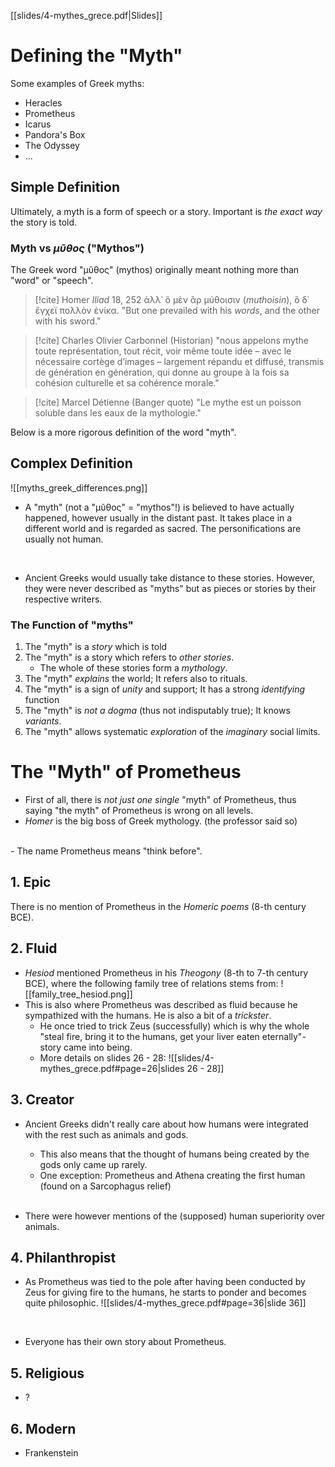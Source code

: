 [[slides/4-mythes_grece.pdf|Slides]]
# Defining the "Myth"
Some examples of Greek myths:
- Heracles
- Prometheus
- Icarus
- Pandora's Box
- The Odyssey
- ...

## Simple Definition
Ultimately, a myth is a form of speech or a story. Important is *the exact way* the story is told.

### Myth vs *μῦθος* ("Mythos")
The Greek word "μῦθος" (mythos) originally meant nothing more than "word" or "speech".

> [!cite] Homer *Iliad* 18, 252
> ἀλλ᾽ ὃ μὲν ἂρ μύθοισιν (*muthoisin*), ὃ δ᾽ ἔγχεϊ πολλὸν ἐνίκα.
> "But one prevailed with his *words*, and the other with his sword."

> [!cite] Charles Olivier Carbonnel (Historian)
> "nous appelons mythe toute représentation, tout récit, voir même toute idée – avec le nécessaire cortège d’images – largement répandu et diffusé, transmis de génération en génération, qui donne au groupe à la fois sa cohésion culturelle et sa cohérence morale."

> [!cite] Marcel Détienne (Banger quote)
> "Le mythe est un poisson soluble dans les eaux de la mythologie."

Below is a more rigorous definition of the word "myth".

## Complex Definition
![[myths_greek_differences.png]]
- A "myth" (not a "μῦθος" = "mythos"!) is believed to have actually happened, however usually in the distant past. It takes place in a different world and is regarded as sacred. The personifications are usually not human.
<br>

- Ancient Greeks would usually take distance to these stories. However, they were never described as "myths" but as pieces or stories by their respective writers.

### The Function of "myths"
1. The "myth" is a *story* which is told
2. The "myth" is a story which refers to *other stories*.
	- The whole of these stories form a *mythology*.
3. The "myth" *explains* the world; It refers also to rituals.
4. The "myth" is a sign of *unity* and support; It has a strong *identifying* function
5. The "myth" is *not a dogma* (thus not indisputably true); It knows *variants*.
6. The "myth" allows systematic *exploration* of the *imaginary* social limits.

# The "Myth" of Prometheus
- First of all, there is *not just one single* "myth" of Prometheus, thus saying "the myth" of Prometheus is wrong on all levels.
- *Homer* is the big boss of Greek mythology. (the professor said so)
<br>
- The name Prometheus means "think before".

## 1. Epic
There is no mention of Prometheus in the *Homeric poems* (8-th century BCE).

## 2. Fluid
- *Hesiod* mentioned Prometheus in his *Theogony* (8-th to 7-th century BCE), where the following family tree of relations stems from:
  ![[family_tree_hesiod.png]]
	<br>
- This is also where Prometheus was described as fluid because he sympathized with the humans. He is also a bit of a *trickster*.
	- He once tried to trick Zeus (successfully) which is why the whole "steal fire, bring it to the humans, get your liver eaten eternally"-story came into being.
	- More details on slides 26 - 28:
	  ![[slides/4-mythes_grece.pdf#page=26|slides 26 - 28]]

## 3. Creator
- Ancient Greeks didn't really care about how humans were integrated with the rest such as animals and gods.
	- This also means that the thought of humans being created by the gods only came up rarely.
	- One exception: Prometheus and Athena creating the first human (found on a Sarcophagus relief)
	<br>

- There were however mentions of the (supposed) human superiority over animals.

## 4. Philanthropist
- As Prometheus was tied to the pole after having been conducted by Zeus for giving fire to the humans, he starts to ponder and becomes quite philosophic. 
  ![[slides/4-mythes_grece.pdf#page=36|slide 36]]
<br>

- Everyone has their own story about Prometheus.

## 5. Religious
- ?

## 6. Modern
- Frankenstein